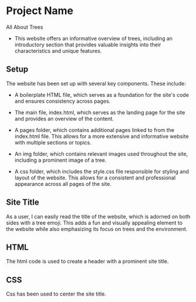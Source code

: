 # Project Name

All About Trees

- This website offers an informative overview of trees, including an introductory section that provides valuable insights into their characteristics and unique features.

## Setup

The website has been set up with several key components. These include:

- A boilerplate HTML file, which serves as a foundation for the site's code and ensures consistency across pages.

- The main file, index.html, which serves as the landing page for the site and provides an overview of the content.

- A pages folder, which contains additional pages linked to from the index.html file. This allows for a more extensive and informative website with multiple sections or topics.

- An img folder, which contains relevant images used throughout the site, including a prominent image of a tree.

- A css folder, which includes the style.css file responsible for styling and layout of the website. This allows for a consistent and professional appearance across all pages of the site.

## Site Title

As a user, I can easily read the title of the website, which is adorned on both sides with a tree emoji. This adds a fun and visually appealing element to the website while also emphasizing its focus on trees and the environment.

## HTML

The html code is used to create a header with a prominent site title.

## CSS

Css has been used to center the site title.
